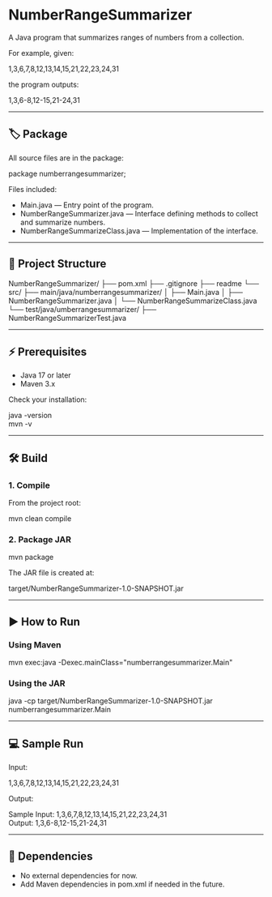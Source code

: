 # NumberRangeSummarizer

A Java program that summarizes ranges of numbers from a collection.  

For example, given:

1,3,6,7,8,12,13,14,15,21,22,23,24,31

the program outputs:

1,3,6-8,12-15,21-24,31

---

## 🏷 Package

All source files are in the package:

package numberrangesummarizer;

Files included:

- Main.java — Entry point of the program.  
- NumberRangeSummarizer.java — Interface defining methods to collect and summarize numbers.  
- NumberRangeSummarizeClass.java — Implementation of the interface.

---

## 📂 Project Structure

NumberRangeSummarizer/
├── pom.xml
├── .gitignore
├── readme
└── src/
     ├── main/java/numberrangesummarizer/
     │    ├── Main.java
     │    ├── NumberRangeSummarizer.java
     │    └── NumberRangeSummarizeClass.java
     └── test/java/umberrangesummarizer/
            ├── NumberRangeSummarizerTest.java


---

## ⚡ Prerequisites

- Java 17 or later  
- Maven 3.x  

Check your installation:

java -version  
mvn -v

---

## 🛠 Build

### 1. Compile

From the project root:

mvn clean compile

### 2. Package JAR

mvn package

The JAR file is created at:

target/NumberRangeSummarizer-1.0-SNAPSHOT.jar

---

## ▶ How to Run

### Using Maven

mvn exec:java -Dexec.mainClass="numberrangesummarizer.Main"

### Using the JAR

java -cp target/NumberRangeSummarizer-1.0-SNAPSHOT.jar numberrangesummarizer.Main

---

## 💻 Sample Run

Input:

1,3,6,7,8,12,13,14,15,21,22,23,24,31

Output:

Sample Input: 1,3,6,7,8,12,13,14,15,21,22,23,24,31  
Output: 1,3,6-8,12-15,21-24,31

---

## 🧩 Dependencies

- No external dependencies for now.  
- Add Maven dependencies in pom.xml if needed in the future.


